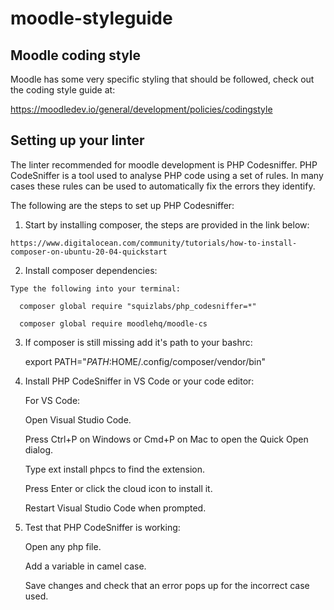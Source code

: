 # moodle-styleguide


## Moodle coding style

Moodle has some very specific styling that should be followed, check out the coding style guide at:

https://moodledev.io/general/development/policies/codingstyle


## Setting up your linter

The linter recommended for moodle development is PHP Codesniffer. PHP CodeSniffer is a tool used to analyse PHP code using a set of rules. In many cases these rules can be used to automatically fix the errors they identify.

The following are the steps to set up PHP Codesniffer:


  1. Start by installing composer, the steps are provided in the link below:

    https://www.digitalocean.com/community/tutorials/how-to-install-composer-on-ubuntu-20-04-quickstart
    
 
  2. Install composer dependencies:
   
    Type the following into your terminal:
  
      composer global require "squizlabs/php_codesniffer=*"
  
      composer global require moodlehq/moodle-cs
      
   
  3. If composer is still missing add it's path to your bashrc:

      export PATH="$PATH:$HOME/.config/composer/vendor/bin"
      

  4. Install PHP CodeSniffer in VS Code or your code editor:

      For VS Code:
      
        Open Visual Studio Code.
    
        Press Ctrl+P on Windows or Cmd+P on Mac to open the Quick Open dialog.
   
        Type ext install phpcs to find the extension.
    
        Press Enter or click the cloud icon to install it.

        Restart Visual Studio Code when prompted.
 
  
  5. Test that PHP CodeSniffer is working:
    
     Open any php file.

     Add a variable in camel case.
    
     Save changes and check that an error pops up for the incorrect case used.

